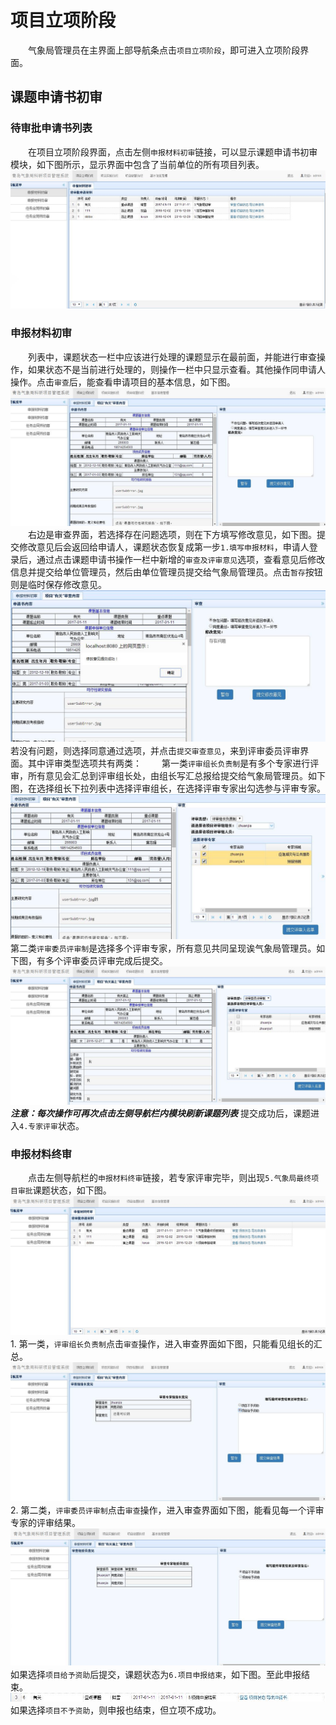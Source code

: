 # 项目立项阶段
　　气象局管理员在主界面上部导航条点击`项目立项阶段`，即可进入立项阶段界面。
## 课题申请书初审
### 待审批申请书列表
　　在项目立项阶段界面，点击左侧`申报材料初审`链接，可以显示课题申请书初审模块，如下图所示，显示界面中包含了当前单位的所有项目列表。
![气象局管理员初审](../images/adminRequisitionApply.jpg)

### 申报材料初审
　　列表中，课题状态一栏中应该进行处理的课题显示在最前面，并能进行审查操作，如果状态不是当前进行处理的，则操作一栏中只显示查看。其他操作同申请人操作。点击`审查`后，能查看申请项目的基本信息，如下图。
![审查](../images/adminExame.jpg)   
　　右边是审查界面，若选择存在问题选项，则在下方填写修改意见，如下图。提交修改意见后会返回给申请人，课题状态恢复成第一步`1.填写申报材料`，申请人登录后，通过点击课题申请书操作一栏中新增的`审查及评审意见`选项，查看意见后修改信息并提交给单位管理员，然后由单位管理员提交给气象局管理员。点击`暂存`按钮则是临时保存修改意见。
![提交修改](../images/adminModify.jpg)
　　若没有问题，则选择同意通过选项，并点击`提交审查意见`，来到评审委员评审界面。其中评审类型选项共有两类：
　　第一类`评审组长负责制`是有多个专家进行评审，所有意见会汇总到评审组长处，由组长写汇总报给提交给气象局管理员。如下图，在选择组长下拉列表中选择评审组长，在选择评审专家出勾选参与评审专家。
![评审组长](../images/adminJudge.jpg)
　　第二类`评审委员评审制`是选择多个评审专家，所有意见共同呈现诶气象局管理员。如下图，有多个评审委员评审完成后提交。
![评审委员](../images/adminCommit.jpg)
   ***注意：每次操作可再次点击左侧导航栏内模块刷新课题列表***
   提交成功后，课题进入`4.专家评审`状态。

### 申报材料终审
　　点击左侧导航栏的`申报材料终审`链接，若专家评审完毕，则出现`5.气象局最终项目审批`课题状态，如下图。
![终审](../images/adminFinal.jpg)
　　1. 第一类，`评审组长负责制`点击`审查`操作，进入审查界面如下图，只能看见组长的汇总。
![组长制结果](../images/adminFinalAdvice.jpg)
　　
　　2. 第二类，`评审委员评审制`点击`审查`操作，进入审查界面如下图，能看见每一个评审专家的评审结果。
![委员制结果](../images/adminCommitAdvice.jpg)
　　如果选择`项目给予资助`后提交，课题状态为`6.项目申报结束`，如下图。至此申报结束。
![申报成功](../images/adminSuccess.jpg)  
    如果选择`项目不予资助`，则申报也结束，但立项不成功。
